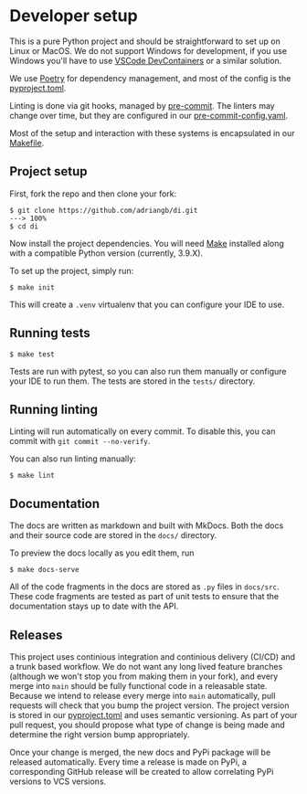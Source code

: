 # Developer setup

This is a pure Python project and should be straightforward to set up on Linux or MacOS.
We do not support Windows for development, if you use Windows you'll have to use [VSCode DevContainers] or a similar solution.

We use [Poetry] for dependency management, and most of the config is the [pyproject.toml].

Linting is done via git hooks, managed by [pre-commit].
The linters may change over time, but they are configured in our [pre-commit-config.yaml].

Most of the setup and interaction with these systems is encapsulated in our [Makefile].

## Project setup

First, fork the repo and then clone your fork:

<div class="termy">

```console
$ git clone https://github.com/adriangb/di.git
---> 100%
$ cd di
```

</div>

Now install the project dependencies.
You will need [Make] installed along with a compatible Python version (currently, 3.9.X).

To set up the project, simply run:

<div class="termy">

```console
$ make init
```

</div>

This will create a `.venv` virtualenv that you can configure your IDE to use.

## Running tests

<div class="termy">

```console
$ make test
```

</div>

Tests are run with pytest, so you can also run them manually or configure your IDE to run them.
The tests are stored in the `tests/` directory.

## Running linting

Linting will run automatically on every commit.
To disable this, you can commit with `git commit --no-verify`.

You can also run linting manually:

<div class="termy">

```console
$ make lint
```

</div>

## Documentation

The docs are written as markdown and built with MkDocs.
Both the docs and their source code are stored in the `docs/` directory.

To preview the docs locally as you edit them, run

<div class="termy">

```console
$ make docs-serve
```

</div>

All of the code fragments in the docs are stored as `.py` files in `docs/src`.
These code fragments are tested as part of unit tests to ensure that the documentation stays up to date with the API.

## Releases

This project uses continious integration and continious delivery (CI/CD) and a trunk based workflow.
We do not want any long lived feature branches (although we won't stop you from making them in your fork),
and every merge into `main` should be fully functional code in a releasable state.
Because we intend to release every merge into `main` automatically, pull requests will check that you bump the project version.
The project version is stored in our [pyproject.toml] and uses semantic versioning.
As part of your pull request, you should propose what type of change is being made and determine the right version bump appropriately.

Once your change is merged, the new docs and PyPi package will be released automatically.
Every time a release is made on PyPi, a corresponding GitHub release will be created to allow correlating PyPi versions to VCS versions.

[make]: https://www.gnu.org/software/make/
[makefile]: https://github.com/adriangb/di/blob/main/Makefile
[poetry]: https://python-poetry.org/docs/master/
[pre-commit]: https://pre-commit.com
[pre-commit-config.yaml]: https://github.com/adriangb/di/blob/main/.pre-commit-config.yaml
[pyproject.toml]: https://github.com/adriangb/di/blob/main/pyproject.toml
[vscode devcontainers]: https://code.visualstudio.com/docs/remote/containers
